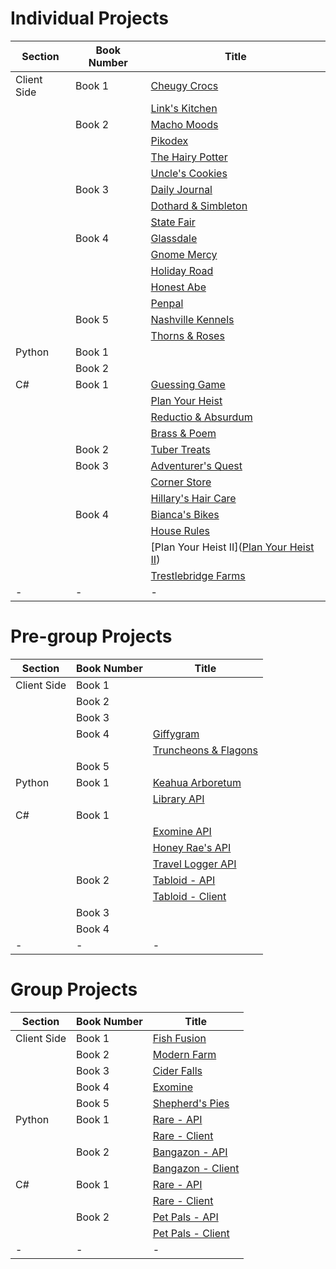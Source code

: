 # Individual Projects
| Section       | Book Number | Title                                |
|---------------|-------------|--------------------------------------|
| Client Side | Book 1 | [Cheugy Crocs](https://github.com/nss-group-projects/ChuegyCrocs) |
|    |        | [Link's Kitchen](https://github.com/nss-group-projects/LinksKitchen) |
|    | Book 2 | [Macho Moods](https://github.com/nss-group-projects/MachoMoods) | 
|    |        | [Pikodex](https://github.com/nss-group-projects/Pikodex) |
|    |        | [The Hairy Potter](https://github.com/nashville-software-school/client-side-mastery/blob/master/projects/tier-1/hairy-potter)
|    |        | [Uncle's Cookies](https://github.com/nss-group-projects/Uncles-Cookies) |
|    | Book 3 | [Daily Journal](https://github.com/nashville-software-school/client-side-mastery/blob/master/projects/tier-2/daily-journal) |
|    |        | [Dothard & Simbleton](https://github.com/nashville-software-school/client-side-mastery/blob/master/projects/tier-2/dothard-simbleton) |
|    |        | [State Fair](https://github.com/nashville-software-school/client-side-mastery/blob/master/projects/tier-2/state-fair) |
|    | Book 4 | [Glassdale](https://github.com/nashville-software-school/client-side-mastery/blob/master/projects/tier-3/glassdale) |
|    |        | [Gnome Mercy](https://github.com/nss-group-projects/gnome-mercy) |
|    |        | [Holiday Road](https://github.com/nss-group-projects/Holiday-Road) |
|    |        | [Honest Abe](https://github.com/nashville-software-school/client-side-mastery/blob/master/projects/tier-3/honest-abe)
|    |        | [Penpal](https://github.com/nashville-software-school/client-side-mastery/blob/master/book-4-kneel-diamonds/chapters/PEN_PAL_SOCIETY.md) |
|    | Book 5 | [Nashville Kennels](https://github.com/nss-group-projects/nashville-kennels) | 
|    |        | [Thorns & Roses](https://github.com/nashville-software-school/client-side-mastery/blob/master/projects/tier-5/thorns-roses) |
| Python | Book 1 | |
|    | Book 2 | |
| C# | Book 1 | [Guessing Game](https://github.com/nashville-software-school/bangazon-inc/blob/main/book-1-orientation/chapters/GUESSING_GAME_EXERCISE.md) |
|    |        | [Plan Your Heist](https://github.com/nashville-software-school/bangazon-inc/blob/server-side-curriculum/book-1-orientation/chapters/PLAN_YOUR_HEIST.md) |
|    |        | [Reductio & Absurdum](https://github.com/nss-group-projects/reductio_and_absurdum)
|    |        | [Brass & Poem]() |
|    | Book 2 | [Tuber Treats]() |
|    | Book 3 | [Adventurer's Quest](https://github.com/nss-group-projects/adventurer-quest) |
|    |        | [Corner Store]() |
|    |        | [Hillary's Hair Care]()
|    | Book 4 | [Bianca's Bikes]() |
|    |        | [House Rules]() |
|    |        | [Plan Your Heist II]([Plan Your Heist II](https://github.com/nashville-software-school/bangazon-inc/blob/server-side-curriculum/book-1-orientation/chapters/CLASSIC_HEIST.md)) |
|    |        | [Trestlebridge Farms](https://github.com/nashville-software-school/Trestlebridge-Farms)
| - | - | - | - |

# Pre-group Projects
| Section       | Book Number | Title                                |
|---------------|-------------|--------------------------------------|
| Client Side  | Book 1 | |
|    | Book 2 | | 
|    | Book 3 | |
|    | Book 4 | [Giffygram](https://github.com/nss-group-projects/giffygram) |
|    |        | [Truncheons & Flagons](https://github.com/nashville-software-school/client-side-mastery/blob/master/projects/tier-4/truncheons) |
|    | Book 5 | |
| Python | Book 1 | [Keahua Arboretum](https://github.com/nss-group-projects/Keahua-Arboretum) |
|    |        | [Library API](https://github.com/nss-group-projects/library-api-python) |
| C# | Book 1 |  |
|    |        | [Exomine API](https://github.com/nss-group-projects/exomine-API) |
|    |        | [Honey Rae's API](https://github.com/nss-group-projects/dotnet-honey-rae-client) |
|    |        | [Travel Logger API](https://github.com/nss-group-projects/travel-logger) |
|    | Book 2 | [Tabloid - API](https://github.com/nss-group-projects/Tabloid) |
|    |        | [Tabloid - Client](https://github.com/nss-group-projects/Tabloid-Client) |
|    | Book 3 | |
|    | Book 4 | |
| - | - | - | - |

# Group Projects
| Section       | Book Number | Title                                |
|---------------|-------------|--------------------------------------|
| Client Side  | Book 1 |  [Fish Fusion](https://github.com/nss-group-projects/fish-fusion) | 
|    | Book 2 | [Modern Farm](https://github.com/nss-group-projects/modern-farm) |
|    | Book 3 | [Cider Falls](https://github.com/nss-group-projects/cider-falls) |
|    | Book 4 | [Exomine](https://github.com/nss-group-projects/exomine) |
|    | Book 5 | [Shepherd's Pies](https://github.com/nss-group-projects/shepherds-pies-frontend) |
| Python | Book 1 | [Rare - API](https://github.com/nss-group-projects/python-rare-server-template) |
|    |        | [Rare - Client](https://github.com/nss-group-projects/rare-client) |
|    | Book 2 | [Bangazon - API](https://github.com/nss-group-projects/bangazon-api) |
|    |        | [Bangazon - Client](https://github.com/nss-group-projects/bangazon-client) |
| C# | Book 1 | [Rare - API]() |    
|    |        | [Rare - Client]() |
|    | Book 2 | [Pet Pals - API](https://github.com/nss-group-projects/pet-pal-server) |
|    |        | [Pet Pals - Client](https://github.com/nss-group-projects/pet-pal-client) |
| - | - | - | - |
